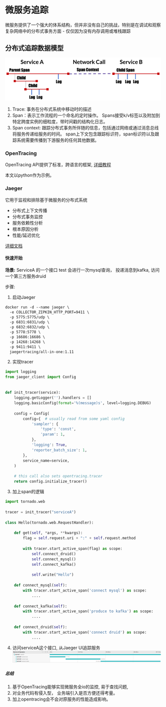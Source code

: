 # 微服务追踪
微服务提供了一个强大的体系结构，但并非没有自己的挑战，特别是在调试和观察复杂网络中的分布式事务方面 - 仅仅因为没有内存调用或堆栈跟踪



## 分布式追踪数据模型
![model1](./images/model1.png)

1. Trace: 事务在分布式系统中移动时的描述
2. Span：表示工作流程的一个命名的定时操作。 Spans接受k/v标签以及附加到特定跨度实例的细粒度，带时间戳的结构化日志。
3. Span context:
跟踪分布式事务所伴随的信息，包括通过网络或通过消息总线将服务传递给服务的时间。 span上下文包含跟踪标识符，span标识符以及跟踪系统需要传播到下游服务的任何其他数据。


### OpenTracing
OpenTracing API提供了标准，跨语言的框架, [详细教程](https://github.com/yurishkuro/opentracing-tutorial)

本文以python作为示例。



### Jaeger
它用于监视和排除基于微服务的分布式系统
- 分布式上下文传播
- 分布式事务监控
- 服务依赖性分析
- 根本原因分析
- 性能/延迟优化


[详细文档](https://www.jaegertracing.io/docs/1.11/)

#### 快速开始
**场景:**  ServiceA 的一个接口 test 会进行一次mysql查询， 投递消息到kafka, 访问一个第三方服务druid



步骤:
1. 启动Jaeger
```shell
docker run -d --name jaeger \
  -e COLLECTOR_ZIPKIN_HTTP_PORT=9411 \
  -p 5775:5775/udp \
  -p 6831:6831/udp \
  -p 6832:6832/udp \
  -p 5778:5778 \
  -p 16686:16686 \
  -p 14268:14268 \
  -p 9411:9411 \
  jaegertracing/all-in-one:1.11
```

2. 实现tracer
``` python
import logging
from jaeger_client import Config


def init_tracer(service):
    logging.getLogger('').handlers = []
    logging.basicConfig(format='%(message)s', level=logging.DEBUG)

    config = Config(
        config={  # usually read from some yaml config
            'sampler': {
                'type': 'const',
                'param': 1,
            },
            'logging': True,
            'reporter_batch_size': 1,
        },
        service_name=service,
    )

    # this call also sets opentracing.tracer
    return config.initialize_tracer()
```

3. 加上span的逻辑
``` python
import tornado.web

tracer = init_tracer("serviceA")

class Hello(tornado.web.RequestHandler):

    def get(self, *args, **kwargs):
        flag = self.request.uri + ":" + self.request.method

        with tracer.start_active_span(flag) as scope:
            self.connect_druid()
            self.connect_mysql()
            self.connect_kafka()

            self.write("Hello")

    def connect_mysql(self):
        with tracer.start_active_span('connect mysql') as scope:
            ....

    def connect_kafka(self):
        with tracer.start_active_span('produce to kafka') as scope:
            ....

    def connect_druid(self):
        with tracer.start_active_span('connect druid') as scope:
            ....

```

4. 访问serviceA这个接口, 从Jaeger UI追踪服务
![trace](./images/trace.png)



##### 总结
1. 基于OpenTracing能够实现微服务全io的监控, 易于查找问题,
2. 对业务代码有侵入型， 业务端引入是否方便还得考量。
3. 加上opentracing会不会对原服务的性能造成影响。
